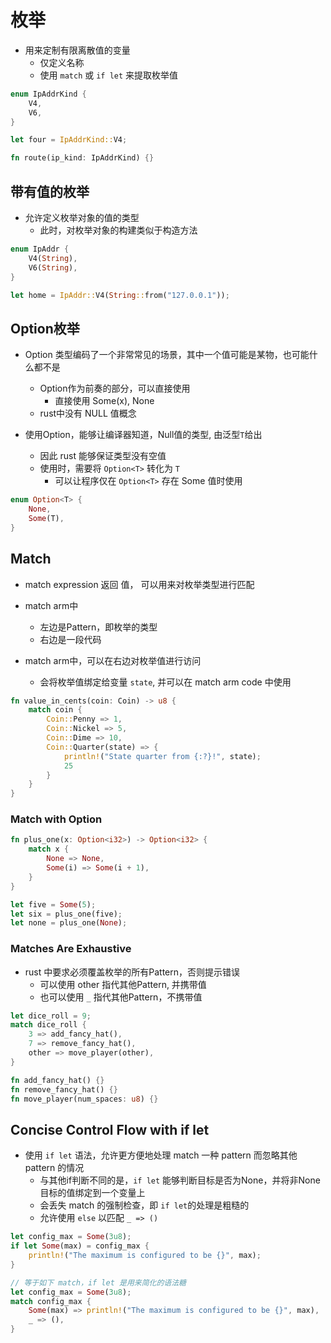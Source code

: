 # 枚举

- 用来定制有限离散值的变量
  - 仅定义名称
  - 使用 `match` 或 `if let` 来提取枚举值

```rust
enum IpAddrKind {
    V4,
    V6,
}

let four = IpAddrKind::V4;

fn route(ip_kind: IpAddrKind) {}
```

## 带有值的枚举

- 允许定义枚举对象的值的类型
  - 此时，对枚举对象的构建类似于构造方法

```rust
enum IpAddr {
    V4(String),
    V6(String),
}

let home = IpAddr::V4(String::from("127.0.0.1"));
```

## Option枚举

- Option 类型编码了一个非常常见的场景，其中一个值可能是某物，也可能什么都不是
  - Option作为前奏的部分，可以直接使用
    - 直接使用 Some(x), None
  - rust中没有 NULL 值概念

- 使用Option，能够让编译器知道，Null值的类型, 由泛型`T`给出
  - 因此 rust 能够保证类型没有空值
  - 使用时，需要将 `Option<T>` 转化为 `T` 
    - 可以让程序仅在 `Option<T>` 存在 Some 值时使用 

```rust
enum Option<T> {
    None,
    Some(T),
}
```

## Match

- match expression 返回 值， 可以用来对枚举类型进行匹配
- match arm中
  - 左边是Pattern，即枚举的类型
  - 右边是一段代码

- match arm中，可以在右边对枚举值进行访问
  - 会将枚举值绑定给变量 `state`, 并可以在 match arm code 中使用

```rust
fn value_in_cents(coin: Coin) -> u8 {
    match coin {
        Coin::Penny => 1,
        Coin::Nickel => 5,
        Coin::Dime => 10,
        Coin::Quarter(state) => {
            println!("State quarter from {:?}!", state);
            25
        }
    }
}
```

### Match with Option<T>


```rust
fn plus_one(x: Option<i32>) -> Option<i32> {
    match x {
        None => None,
        Some(i) => Some(i + 1),
    }
}

let five = Some(5);
let six = plus_one(five);
let none = plus_one(None);
```

### Matches Are Exhaustive

- rust 中要求必须覆盖枚举的所有Pattern，否则提示错误
  - 可以使用 other 指代其他Pattern, 并携带值
  - 也可以使用 `_` 指代其他Pattern，不携带值

```rust
let dice_roll = 9;
match dice_roll {
    3 => add_fancy_hat(),
    7 => remove_fancy_hat(),
    other => move_player(other),
}

fn add_fancy_hat() {}
fn remove_fancy_hat() {}
fn move_player(num_spaces: u8) {}
```

## Concise Control Flow with if let

- 使用 `if let` 语法，允许更方便地处理 match 一种 pattern 而忽略其他 pattern 的情况
  - 与其他if判断不同的是，`if let` 能够判断目标是否为None，并将非None目标的值绑定到一个变量上
  - 会丢失 match 的强制检查，即 `if let`的处理是粗糙的
  - 允许使用 `else` 以匹配 `_ => ()`

```rust
let config_max = Some(3u8);
if let Some(max) = config_max {
    println!("The maximum is configured to be {}", max);
}

// 等于如下 match，if let 是用来简化的语法糖
let config_max = Some(3u8);
match config_max {
    Some(max) => println!("The maximum is configured to be {}", max),
    _ => (),
}
```

